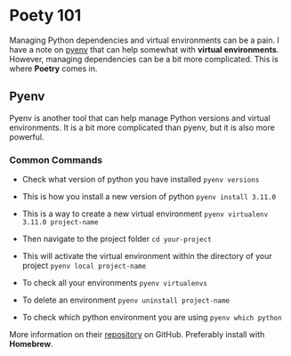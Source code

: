 # Poety 101 

Managing Python dependencies and virtual environments can be a pain. I have a note on [pyenv](/template.html?pyenv.md) that can help somewhat with **virtual environments**. However, managing dependencies can be a bit more complicated. This is where **Poetry** comes in.

## Pyenv

Pyenv is another tool that can help manage Python versions and virtual environments. It is a bit more complicated than pyenv, but it is also more powerful.


### Common Commands 

-   Check what version of python you have installed
    `pyenv versions`

-   This is how you install a new version of python
    `pyenv install 3.11.0`

-   This is a way to create a new virtual environment
    `pyenv virtualenv 3.11.0 project-name`

-   Then navigate to the project folder
    `cd your-project`

-   This will activate the virtual environment within the directory of your project
    `pyenv local project-name`

-   To check all your environments
    `pyenv virtualenvs`

-  To delete an environment
    `pyenv uninstall project-name`

-  To check which python environment you are using
    `pyenv which python`

More information on their [repository](https://github.com/pyenv/pyenv) on GitHub. Preferably install with **Homebrew**.